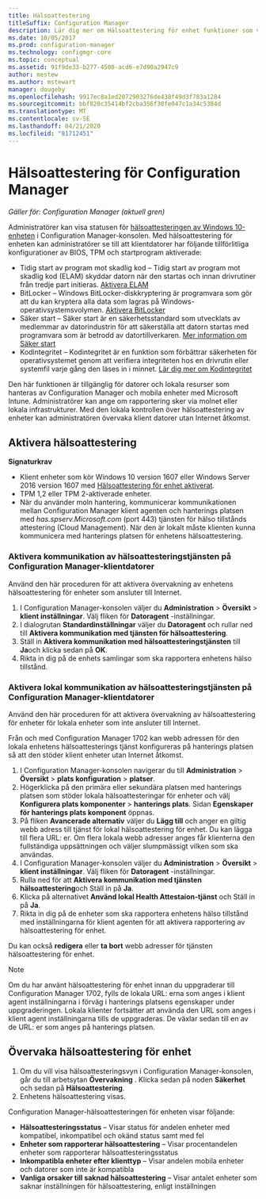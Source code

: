 ```yaml
---
title: Hälsoattestering
titleSuffix: Configuration Manager
description: Lär dig mer om Hälsoattestering för enhet funktioner som visas i Configuration Manager-konsolen.
ms.date: 10/05/2017
ms.prod: configuration-manager
ms.technology: configmgr-core
ms.topic: conceptual
ms.assetid: 91f9de33-b277-4500-acd6-e7d90a2947c9
author: mestew
ms.author: mstewart
manager: dougeby
ms.openlocfilehash: 9917ec8a1ed2072903276de438f49d3f783a1284
ms.sourcegitcommit: bbf820c35414bf2cba356f30fe047c1a34c5384d
ms.translationtype: MT
ms.contentlocale: sv-SE
ms.lasthandoff: 04/21/2020
ms.locfileid: "81712451"
---
```

# <a name="health-attestation-for-configuration-manager"></a>Hälsoattestering för Configuration Manager

*Gäller för: Configuration Manager (aktuell gren)*

Administratörer kan visa statusen för [hälsoattesteringen av Windows 10-enheten](https://technet.microsoft.com/library/mt592023.aspx) i Configuration Manager-konsolen.  Med hälsoattestering för enheten kan administratörer se till att klientdatorer har följande tillförlitliga konfigurationer av BIOS, TPM och startprogram aktiverade:  

-   Tidig start av program mot skadlig kod – Tidig start av program mot skadlig kod (ELAM) skyddar datorn när den startas och innan drivrutiner från tredje part initieras. [Aktivera ELAM](https://gallery.technet.microsoft.com/How-to-turn-on-Early-84552ec5)  
-   BitLocker – Windows BitLocker-diskkryptering är programvara som gör att du kan kryptera alla data som lagras på Windows-operativsystemsvolymen.  [Aktivera BitLocker](https://gallery.technet.microsoft.com/How-to-turn-on-BitLocker-34294d3d)  
-   Säker start – Säker start är en säkerhetsstandard som utvecklats av medlemmar av datorindustrin för att säkerställa att datorn startas med programvara som är betrodd av datortillverkaren. [Mer information om Säker start](https://technet.microsoft.com/library/hh824987.aspx)  
-   Kodintegritet – Kodintegritet är en funktion som förbättrar säkerheten för operativsystemet genom att verifiera integriteten hos en drivrutin eller systemfil varje gång den läses in i minnet. [Lär dig mer om Kodintegritet](https://technet.microsoft.com/library/dd348642.aspx)  

Den här funktionen är tillgänglig för datorer och lokala resurser som hanteras av Configuration Manager och mobila enheter med Microsoft Intune. Administratörer kan ange om rapportering sker via molnet eller lokala infrastrukturer. Med den lokala kontrollen över hälsoattestering av enheter kan administratören övervaka klient datorer utan Internet åtkomst.

## <a name="enable-health-attestation"></a>Aktivera hälsoattestering

 **Signaturkrav**  

-   Klient enheter som kör Windows 10 version 1607 eller Windows Server 2016 version 1607 med [Hälsoattestering för enhet aktiverat](https://technet.microsoft.com/windows-server-docs/security/device-health-attestation).
-   TPM 1,2 eller TPM 2-aktiverade enheter.
-   När du använder moln hantering, kommunicerar kommunikationen mellan Configuration Manager klient agenten och hanterings platsen med *has.spserv.Microsoft.com* (port 443) tjänsten för hälso tillstånds attestering (Cloud Management). När den är lokalt måste klienten kunna kommunicera med hanterings platsen för enhetens hälsoattestering.

### <a name="how-to-enable-health-attestation-service-communication-on-configuration-manager-client-computers"></a>Aktivera kommunikation av hälsoattesteringstjänsten på Configuration Manager-klientdatorer

Använd den här proceduren för att aktivera övervakning av enhetens hälsoattestering för enheter som ansluter till Internet.

1.  I Configuration Manager-konsolen väljer du **Administration** > **Översikt** > **klient inställningar**.  Välj fliken för **Datoragent** -inställningar.  
2.  I dialogrutan **Standardinställningar** väljer du **Datoragent** och rullar ned till **Aktivera kommunikation med tjänsten för hälsoattestering**.  
3.  Ställ in **Aktivera kommunikation med hälsoattesteringstjänsten** till **Ja**och klicka sedan på **OK**.  
4. Rikta in dig på de enhets samlingar som ska rapportera enhetens hälso tillstånd.

### <a name="how-to-enable-on-premises-health-attestation-service-communication-on-configuration-manager-client-computers"></a>Aktivera lokal kommunikation av hälsoattesteringstjänsten på Configuration Manager-klientdatorer
Använd den här proceduren för att aktivera övervakning av hälsoattestering för enheter för lokala enheter som inte ansluter till Internet.

Från och med Configuration Manager 1702 kan webb adressen för den lokala enhetens hälsoattesterings tjänst konfigureras på hanterings platsen så att den stöder klient enheter utan Internet åtkomst.

1. I Configuration Manager-konsolen navigerar du till **Administration** > **Översikt** > **plats konfiguration** > **platser**.
2. Högerklicka på den primära eller sekundära platsen med hanterings platsen som stöder lokala hälsoattesteringar för enheter och välj **Konfigurera plats komponenter** > **hanterings plats**. Sidan **Egenskaper för hanterings plats komponent** öppnas.
3. På fliken **Avancerade alternativ** väljer du **Lägg till** och anger en giltig webb adress till tjänst för lokal hälsoattestering för enhet. Du kan lägga till flera URL: er. Om flera lokala webb adresser anges får klienterna den fullständiga uppsättningen och väljer slumpmässigt vilken som ska användas.
4.  I Configuration Manager-konsolen väljer du **Administration** > **Översikt** > **klient inställningar**.  Välj fliken för **Datoragent** -inställningar.  
5.  Rulla ned för att **Aktivera kommunikation med tjänsten hälsoattestering**och Ställ in på **Ja**.
7.  Klicka på alternativet **Använd lokal Health Attestaion-tjänst** och Ställ in på **Ja**.
8. Rikta in dig på de enheter som ska rapportera enhetens hälso tillstånd med inställningarna för klient agenten för att aktivera rapportering av hälsoattestering för enhet.

Du kan också **redigera** eller **ta bort** webb adresser för tjänsten hälsoattestering för enhet.

> [!NOTE]
> Om du har använt hälsoattestering för enhet innan du uppgraderar till Configuration Manager 1702, fylls de lokala URL: erna som anges i klient agent inställningarna i förväg i hanterings platsens egenskaper under uppgraderingen. Lokala klienter fortsätter att använda den URL som anges i klient agent inställningarna tills de uppgraderas. De växlar sedan till en av de URL: er som anges på hanterings platsen.

## <a name="monitor-device-health-attestation"></a>Övervaka hälsoattestering för enhet

1.  Om du vill visa hälsoattesteringsvyn i Configuration Manager-konsolen, går du till arbetsytan **Övervakning** . Klicka sedan på noden **Säkerhet** och sedan på **Hälsoattestering**.  
2.  Enhetens hälsoattestering visas.  

Configuration Manager-hälsoattesteringen för enheten visar följande:  

-   **Hälsoattesteringsstatus** – Visar status för andelen enheter med kompatibel, inkompatibel och okänd status samt med fel  
-   **Enheter som rapporterar hälsoattestering** – Visar procentandelen enheter som rapporterar hälsoattesteringsstatus  
-   **Inkompatibla enheter efter klienttyp** – Visar andelen mobila enheter och datorer som inte är kompatibla  
-   **Vanliga orsaker till saknad hälsoattestering** – Visar antalet enheter som saknar inställningen för hälsoattestering, enligt inställningen
